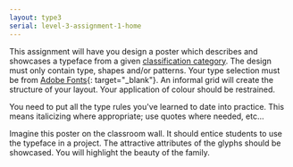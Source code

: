 ```yaml
---
layout: type3
serial: level-3-assignment-1-home
---
```

This assignment will have you design a poster which describes and showcases a typeface from a given [classification category](/kb/classification-categories.html). The design must only contain type, shapes and/or patterns. Your type selection must be from [Adobe Fonts](https://fonts.adobe.com){: target="_blank"}. An informal grid will create the structure of your layout. Your application of colour should be restrained.

You need to put all the type rules you've learned to date into practice. This means italicizing where appropriate; use quotes where needed, etc…

Imagine this poster on the classroom wall. It should entice students to use the typeface in a project. The attractive attributes of the glyphs should be showcased. You will highlight the beauty of the family.